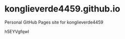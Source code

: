 # konglieverde4459.github.io
Personal GitHub Pages site for konglieverde4459

























































h5EYVgfqwI
